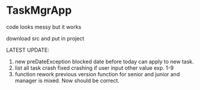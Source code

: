 # TaskMgrApp

code looks messy but it works<br/>


download src and put in project

LATEST UPDATE:
1. new preDateException 
blocked date before today can apply to new task.
2. list all task crash
fixed crashing if user input other value exp. 1-9
3. function rework
previous version function for senior and junior and manager is mixed. Now should be correct.


